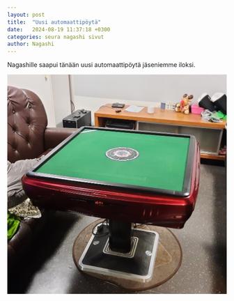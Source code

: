 ```yaml
---
layout: post
title:  "Uusi automaattipöytä"
date:   2024-08-19 11:37:18 +0300
categories: seura nagashi sivut
author: Nagashi
---
```


Nagashille saapui tänään uusi automaattipöytä jäseniemme iloksi.
  
![pöytä](/assets/mahjong-auto.jpg)
